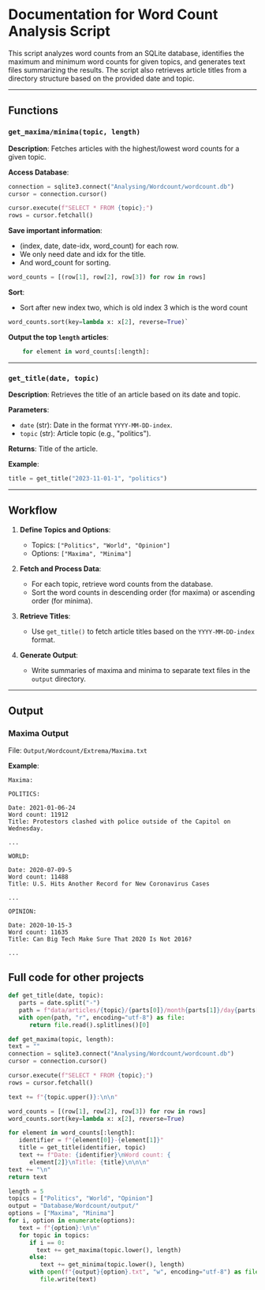 # Documentation for Word Count Analysis Script

This script analyzes word counts from an SQLite database, identifies the maximum and minimum word counts for given topics, and generates text files summarizing the results. The script also retrieves article titles from a directory structure based on the provided date and topic.

---

## Functions

### `get_maxima/minima(topic, length)`

**Description**: Fetches articles with the highest/lowest word counts for a given topic.

**Access Database**:

```python
connection = sqlite3.connect("Analysing/Wordcount/wordcount.db")
cursor = connection.cursor()

cursor.execute(f"SELECT * FROM {topic};")
rows = cursor.fetchall()
```

**Save important information**:

- (index, date, date-idx, word_count) for each row.
- We only need date and idx for the title.
- And word_count for sorting.

```python
word_counts = [(row[1], row[2], row[3]) for row in rows]
```

**Sort**:

- Sort after new index two, which is old index 3 which is the word count

```python
word_counts.sort(key=lambda x: x[2], reverse=True)`
```

**Output the top `length` articles**:

```python
    for element in word_counts[:length]:
```

---

### `get_title(date, topic)`

**Description**: Retrieves the title of an article based on its date and topic.

**Parameters**:

- `date` (str): Date in the format `YYYY-MM-DD-index`.
- `topic` (str): Article topic (e.g., "politics").

**Returns**: Title of the article.

**Example**:

```python
title = get_title("2023-11-01-1", "politics")
```

---

## Workflow

1. **Define Topics and Options**:

   - Topics: `["Politics", "World", "Opinion"]`
   - Options: `["Maxima", "Minima"]`

2. **Fetch and Process Data**:

   - For each topic, retrieve word counts from the database.
   - Sort the word counts in descending order (for maxima) or ascending order (for minima).

3. **Retrieve Titles**:

   - Use `get_title()` to fetch article titles based on the `YYYY-MM-DD-index` format.

4. **Generate Output**:
   - Write summaries of maxima and minima to separate text files in the `output` directory.

---

## Output

### Maxima Output

File: `Output/Wordcount/Extrema/Maxima.txt`

**Example**:

```
Maxima:

POLITICS:

Date: 2021-01-06-24
Word count: 11912
Title: Protestors clashed with police outside of the Capitol on Wednesday.

...

WORLD:

Date: 2020-07-09-5
Word count: 11488
Title: U.S. Hits Another Record for New Coronavirus Cases

...

OPINION:

Date: 2020-10-15-3
Word count: 11635
Title: Can Big Tech Make Sure That 2020 Is Not 2016?

...
```

## Full code for other projects

```python
def get_title(date, topic):
   parts = date.split("-")
   path = f"data/articles/{topic}/{parts[0]}/month{parts[1]}/day{parts[2]}/{parts[3]}.txt"
   with open(path, "r", encoding="utf-8") as file:
      return file.read().splitlines()[0]
```

```python
def get_maxima(topic, length):
text = ""
connection = sqlite3.connect("Analysing/Wordcount/wordcount.db")
cursor = connection.cursor()

cursor.execute(f"SELECT * FROM {topic};")
rows = cursor.fetchall()

text += f"{topic.upper()}:\n\n"

word_counts = [(row[1], row[2], row[3]) for row in rows]
word_counts.sort(key=lambda x: x[2], reverse=True)

for element in word_counts[:length]:
   identifier = f"{element[0]}-{element[1]}"
   title = get_title(identifier, topic)
   text += f"Date: {identifier}\nWord count: {
      element[2]}\nTitle: {title}\n\n\n"
text += "\n"
return text
```

```python
length = 5
topics = ["Politics", "World", "Opinion"]
output = "Database/Wordcount/output/"
options = ["Maxima", "Minima"]
for i, option in enumerate(options):
   text = f"{option}:\n\n"
   for topic in topics:
      if i == 0:
        text += get_maxima(topic.lower(), length)
      else:
         text += get_minima(topic.lower(), length)
      with open(f"{output}{option}.txt", "w", encoding="utf-8") as file:
         file.write(text)
```
